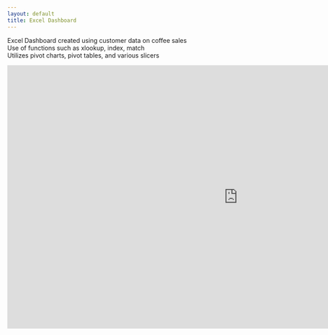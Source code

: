 ```yaml
---
layout: default
title: Excel Dashboard
---
```


Excel Dashboard created using customer data on coffee sales <br>
Use of functions such as xlookup, index, match <br>
Utilizes pivot charts, pivot tables, and various slicers


<div style="transform: scale(0.75); transform-origin: top left;">
  <iframe width="1400" height="800" frameborder="0" scrolling="no" src="https://onedrive.live.com/embed?resid=DF97CE55DFAD9903%21107&authkey=%21ACm0R5JnQdv6GCc&em=2&wdAllowInteractivity=False&wdHideGridlines=True&wdHideHeaders=True&wdDownloadButton=True&wdInConfigurator=True&wdInConfigurator=True"></iframe>
</div>

